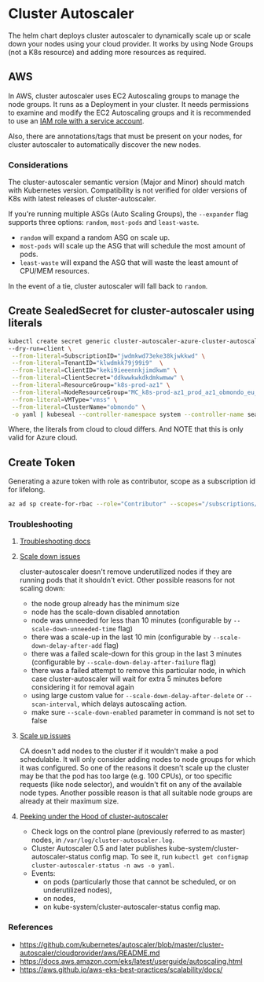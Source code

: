# Cluster Autoscaler

The helm chart deploys cluster autoscaler to dynamically scale up or scale down
your nodes using your cloud provider.
It works by using Node Groups (not a K8s resource) and adding more resources as required.

## AWS

In AWS, cluster autoscaler uses EC2 Autoscaling groups to manage the node groups. It runs as a Deployment in
your cluster. It needs permissions to examine and modify the EC2 Autoscaling groups and it is recommended to
use an [IAM role with a service account](https://docs.aws.amazon.com/eks/latest/userguide/iam-roles-for-service-accounts.html).

Also, there are annotations/tags that must be present on your nodes, for cluster autoscaler
to automatically discover the new nodes.

### Considerations

The cluster-autoscaler semantic version (Major and Minor) should match with Kubernetes version.
Compatibility is not verified for older versions of K8s with latest releases of cluster-autoscaler.

If you're running multiple ASGs (Auto Scaling Groups), the `--expander` flag supports three options:
`random`, `most-pods` and `least-waste`.

- `random` will expand a random ASG on scale up.
- `most-pods` will scale up the ASG that will schedule the most amount of pods.
- `least-waste` will expand the ASG that will waste the least amount of CPU/MEM resources.

In the event of a tie, cluster autoscaler will fall back to `random`.

## Create SealedSecret for cluster-autoscaler using literals

```sh
kubectl create secret generic cluster-autoscaler-azure-cluster-autoscaler -n  cluster-autoscaler \
--dry-run=client \
 --from-literal=SubscriptionID="jwdmkwd73eke38kjwkkwd" \
 --from-literal=TenantID="klwdmkk79j99i9"  \
 --from-literal=ClientID="keki9ieeennkjimdkwm" \
 --from-literal=ClientSecret="ddkwwkwkdkdmkwmww" \
 --from-literal=ResourceGroup="k8s-prod-az1" \
 --from-literal=NodeResourceGroup="MC_k8s-prod-az1_prod_az1_obmondo_eu_northeurope" \
 --from-literal=VMType="vmss" \
 --from-literal=ClusterName="obmondo" \
 -o yaml | kubeseal --controller-namespace system --controller-name sealed-secrets > cluster-autoscaler.yaml
```

Where, the literals from cloud to cloud differs. And NOTE that this is only valid for Azure cloud.

## Create Token

Generating a azure token with role as contributor, scope as a subscription id for lifelong.

```sh
az ad sp create-for-rbac --role="Contributor" --scopes="/subscriptions/<subscription-id>" --years 4000 --output json
```

### Troubleshooting

1) [Troubleshooting docs](https://github.com/kubernetes/autoscaler/blob/master/cluster-autoscaler/FAQ.md#troubleshooting)

2) [Scale down issues](https://github.com/kubernetes/autoscaler/blob/master/cluster-autoscaler/FAQ.md#i-have-a-couple-of-nodes-with-low-utilization-but-they-are-not-scaled-down-why)

    cluster-autoscaler doesn't remove underutilized nodes if they are running pods that
    it shouldn't evict. Other possible reasons for not scaling down:

    - the node group already has the minimum size
    - node has the scale-down disabled annotation
    - node was unneeded for less than 10 minutes (configurable by `--scale-down-unneeded-time` flag)
    - there was a scale-up in the last 10 min (configurable by `--scale-down-delay-after-add` flag)
    - there was a failed scale-down for this group in the last 3 minutes
    (configurable by `--scale-down-delay-after-failure` flag)
    - there was a failed attempt to remove this particular node, in which case cluster-autoscaler
    will wait for extra 5 minutes before considering it for removal again
    - using large custom value for `--scale-down-delay-after-delete` or `--scan-interval`, which delays autoscaling action.
    - make sure `--scale-down-enabled` parameter in command is not set to false

3) [Scale up issues](https://github.com/kubernetes/autoscaler/blob/master/cluster-autoscaler/FAQ.md#i-have-a-couple-of-pending-pods-but-there-was-no-scale-up)

    CA doesn't add nodes to the cluster if it wouldn't make a pod schedulable.
    It will only consider adding nodes to node groups for which it was configured.
    So one of the reasons it doesn't scale up the cluster may be that the pod has too large
    (e.g. 100 CPUs), or too specific requests (like node selector), and wouldn't fit on any
    of the available node types. Another possible reason is that all suitable node groups
    are already at their maximum size.

4) [Peeking under the Hood of cluster-autoscaler](https://github.com/kubernetes/autoscaler/blob/master/cluster-autoscaler/FAQ.md#how-can-i-check-what-is-going-on-in-ca-)

    - Check logs on the control plane (previously referred to as master) nodes, in `/var/log/cluster-autoscaler.log`.
    - Cluster Autoscaler 0.5 and later publishes kube-system/cluster-autoscaler-status config map.
    To see it, run `kubectl get configmap cluster-autoscaler-status -n aws -o yaml`.
    - Events:
      - on pods (particularly those that cannot be scheduled, or on underutilized nodes),
      - on nodes,
      - on kube-system/cluster-autoscaler-status config map.

### References

- https://github.com/kubernetes/autoscaler/blob/master/cluster-autoscaler/cloudprovider/aws/README.md
- https://docs.aws.amazon.com/eks/latest/userguide/autoscaling.html
- https://aws.github.io/aws-eks-best-practices/scalability/docs/
